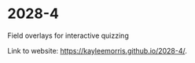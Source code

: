 # 2028-4
Field overlays for interactive quizzing

Link to website: https://kayleemorris.github.io/2028-4/.
